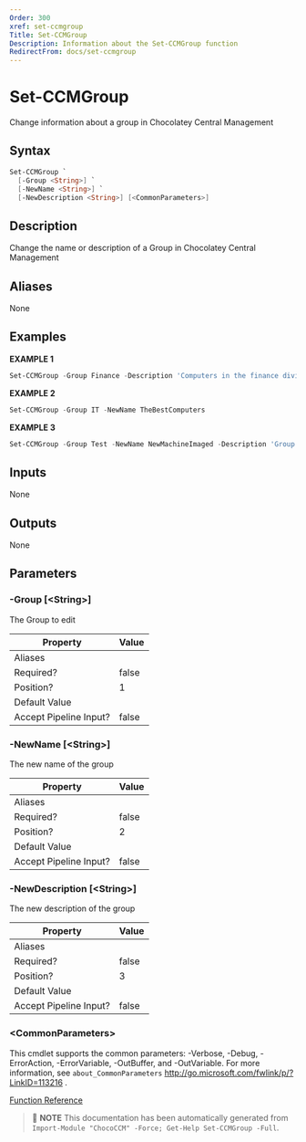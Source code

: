 ```yaml
---
Order: 300
xref: set-ccmgroup
Title: Set-CCMGroup
Description: Information about the Set-CCMGroup function
RedirectFrom: docs/set-ccmgroup
---
```


# Set-CCMGroup

<!-- This documentation is automatically generated from /Set-CCMGroup.ps1 using GenerateDocs.ps1. Contributions are welcome at the original location(s). -->

Change information about a group in Chocolatey Central Management

## Syntax

~~~powershell
Set-CCMGroup `
  [-Group <String>] `
  [-NewName <String>] `
  [-NewDescription <String>] [<CommonParameters>]
~~~

## Description

Change the name or description of a Group in Chocolatey Central Management


## Aliases

None

## Examples

 **EXAMPLE 1**

~~~powershell
Set-CCMGroup -Group Finance -Description 'Computers in the finance division'

~~~

**EXAMPLE 2**

~~~powershell
Set-CCMGroup -Group IT -NewName TheBestComputers

~~~

**EXAMPLE 3**

~~~powershell
Set-CCMGroup -Group Test -NewName NewMachineImaged -Description 'Group for freshly imaged machines needing a baseline package pushed to them'

~~~

## Inputs

None

## Outputs

None

## Parameters

###  -Group [&lt;String&gt;]
The Group to edit

Property               | Value
---------------------- | -----
Aliases                |
Required?              | false
Position?              | 1
Default Value          |
Accept Pipeline Input? | false

###  -NewName [&lt;String&gt;]
The new name of the group

Property               | Value
---------------------- | -----
Aliases                |
Required?              | false
Position?              | 2
Default Value          |
Accept Pipeline Input? | false

###  -NewDescription [&lt;String&gt;]
The new description of the group

Property               | Value
---------------------- | -----
Aliases                |
Required?              | false
Position?              | 3
Default Value          |
Accept Pipeline Input? | false

### &lt;CommonParameters&gt;

This cmdlet supports the common parameters: -Verbose, -Debug, -ErrorAction, -ErrorVariable, -OutBuffer, and -OutVariable. For more information, see `about_CommonParameters` http://go.microsoft.com/fwlink/p/?LinkID=113216 .



[Function Reference](xref:chococcm-functions)

> :memo: **NOTE** This documentation has been automatically generated from `Import-Module "ChocoCCM" -Force; Get-Help Set-CCMGroup -Full`.
